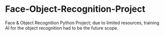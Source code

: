 # Face-Object-Recognition-Project
Face &amp; Object Recognition Python Project; due to limited resources, training AI for the object recognition had to be the future scope.
